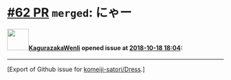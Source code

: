 # [\#62 PR](https://github.com/komeiji-satori/Dress/pull/62) `merged`: にゃー

#### <img src="https://avatars.githubusercontent.com/u/4261840?v=4" width="50">[KagurazakaWenli](https://github.com/KagurazakaWenli) opened issue at [2018-10-18 18:04](https://github.com/komeiji-satori/Dress/pull/62):






-------------------------------------------------------------------------------



[Export of Github issue for [komeiji-satori/Dress](https://github.com/komeiji-satori/Dress).]
